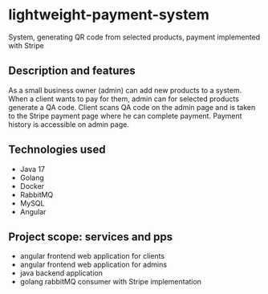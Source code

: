 # lightweight-payment-system
System, generating QR code from selected products, payment implemented with Stripe

## Description and features
As a small business owner (admin) can add new products to a system. When a client wants to pay for them, admin can for selected products generate a QA code.
Client scans QA code on the admin page and is taken to the Stripe payment page where he can complete payment.
Payment history is accessible on admin page.

## Technologies used
- Java 17
- Golang
- Docker
- RabbitMQ
- MySQL
- Angular

## Project scope: services and pps
- angular frontend web application for clients
- angular frontend web application for admins
- java backend application
- golang rabbitMQ consumer with Stripe implementation

